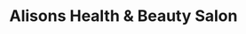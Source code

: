 ---
title: "Alisons Health & Beauty Salon"
url: /highcliffe/alisons-health-und-beauty-salon/
shop: Kosmetik
---